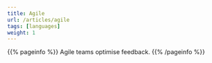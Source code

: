 ```yaml
---
title: Agile
url: /articles/agile
tags: [languages]
weight: 1
---
```


{{% pageinfo %}}
Agile teams optimise feedback.
{{% /pageinfo %}}
